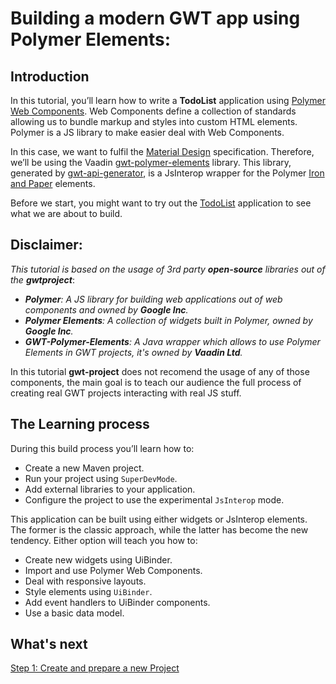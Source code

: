 # Building a modern GWT app using Polymer Elements:

## Introduction

In this tutorial, you’ll learn how to write a **TodoList** application using [Polymer][0] [Web Components][1]. Web Components define a collection of standards allowing us to bundle markup and styles into custom HTML elements. Polymer is a JS library to make easier deal with Web Components.

In this case, we want to fulfil the [Material Design][2] specification. Therefore, we’ll be using the Vaadin [gwt-polymer-elements][3] library. This library, generated by [gwt-api-generator][4], is a JsInterop wrapper for the Polymer [Iron and Paper][5] elements.

Before we start, you might want to try out the [TodoList][6] application to see what we are about to build.

## **Disclaimer**:
_This tutorial is based on the usage of 3rd party **open-source** libraries out of the **gwtproject**_:

* _**Polymer**: A JS library for building web applications out of web components and owned by **Google Inc**._
* _**Polymer Elements**: A collection of widgets built in Polymer, owned by **Google Inc**._
* _**GWT-Polymer-Elements**: A Java wrapper which allows to use Polymer Elements in GWT projects, it's owned by **Vaadin Ltd**._

In this tutorial **gwt-project** does not recomend the usage of any of those components, the main goal is to teach our audience the full process of creating real GWT projects interacting with real JS stuff.

[0]: https://www.polymer-project.org/1.0/
[1]: https://en.wikipedia.org/wiki/Web_Components
[2]: http://www.google.es/design/spec/material-design/introduction.html
[3]: https://github.com/vaadin/gwt-polymer-elements
[4]: https://github.com/vaadin/gwt-api-generator
[5]: https://elements.polymer-project.org/
[6]: http://manolo.github.io/gwt-polymer-todo-list/demo/TodoListWidgets.html

## The Learning process

During this build process you’ll learn how to:

* Create a new Maven project.
* Run your project using `SuperDevMode`.
* Add external libraries to your application.
* Configure the project to use the experimental `JsInterop` mode.

This application can be built using either widgets or JsInterop elements. The former is the classic approach, while the latter has become the new tendency. Either option will teach you how to:

* Create new widgets using UiBinder.
* Import and use Polymer Web Components.
* Deal with responsive layouts.
* Style elements using `UiBinder`.
* Add event handlers to UiBinder components.
* Use a basic data model.

## What's next

[Step 1: Create and prepare a new Project](create.html)
